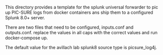 
This directory provides a template for the splunk universal forwarder to pic up PIC-SURE logs from docker containers ans ship them to a configured Splunk 8.0+ server.  


There are two files that need to be configured, inputs.conf and outputs.conf.  replace the values in all caps with the correct values and run docker-compose up.

The default value for the avillach lab splunk8 source type is picsure_log4j.
